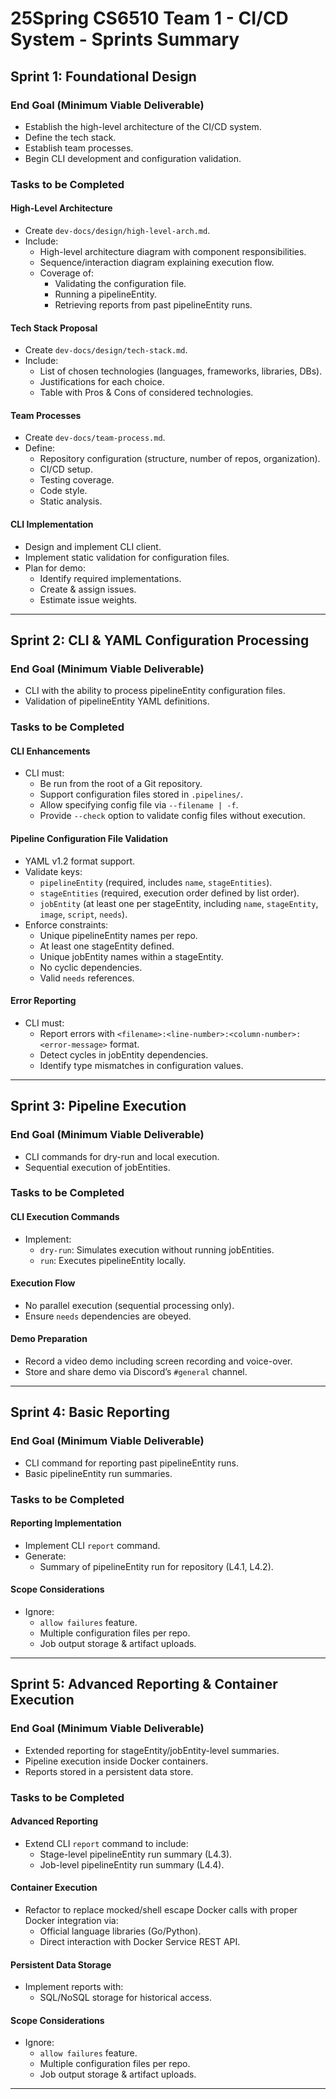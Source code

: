 # 25Spring CS6510 Team 1 - CI/CD System - Sprints Summary

## Sprint 1: Foundational Design

### **End Goal (Minimum Viable Deliverable)**
- Establish the high-level architecture of the CI/CD system.
- Define the tech stack.
- Establish team processes.
- Begin CLI development and configuration validation.

### **Tasks to be Completed**
#### **High-Level Architecture**
- Create `dev-docs/design/high-level-arch.md`.
- Include:
  - High-level architecture diagram with component responsibilities.
  - Sequence/interaction diagram explaining execution flow.
  - Coverage of:
    - Validating the configuration file.
    - Running a pipelineEntity.
    - Retrieving reports from past pipelineEntity runs.

#### **Tech Stack Proposal**
- Create `dev-docs/design/tech-stack.md`.
- Include:
  - List of chosen technologies (languages, frameworks, libraries, DBs).
  - Justifications for each choice.
  - Table with Pros & Cons of considered technologies.

#### **Team Processes**
- Create `dev-docs/team-process.md`.
- Define:
  - Repository configuration (structure, number of repos, organization).
  - CI/CD setup.
  - Testing coverage.
  - Code style.
  - Static analysis.

#### **CLI Implementation**
- Design and implement CLI client.
- Implement static validation for configuration files.
- Plan for demo:
  - Identify required implementations.
  - Create & assign issues.
  - Estimate issue weights.

---
## Sprint 2: CLI & YAML Configuration Processing

### **End Goal (Minimum Viable Deliverable)**
- CLI with the ability to process pipelineEntity configuration files.
- Validation of pipelineEntity YAML definitions.

### **Tasks to be Completed**
#### **CLI Enhancements**
- CLI must:
  - Be run from the root of a Git repository.
  - Support configuration files stored in `.pipelines/`.
  - Allow specifying config file via `--filename | -f`.
  - Provide `--check` option to validate config files without execution.

#### **Pipeline Configuration File Validation**
- YAML v1.2 format support.
- Validate keys:
  - `pipelineEntity` (required, includes `name`, `stageEntities`).
  - `stageEntities` (required, execution order defined by list order).
  - `jobEntity` (at least one per stageEntity, including `name`, `stageEntity`, `image`, `script`, `needs`).
- Enforce constraints:
  - Unique pipelineEntity names per repo.
  - At least one stageEntity defined.
  - Unique jobEntity names within a stageEntity.
  - No cyclic dependencies.
  - Valid `needs` references.

#### **Error Reporting**
- CLI must:
  - Report errors with `<filename>:<line-number>:<column-number>:<error-message>` format.
  - Detect cycles in jobEntity dependencies.
  - Identify type mismatches in configuration values.

---
## Sprint 3: Pipeline Execution

### **End Goal (Minimum Viable Deliverable)**
- CLI commands for dry-run and local execution.
- Sequential execution of jobEntities.

### **Tasks to be Completed**
#### **CLI Execution Commands**
- Implement:
  - `dry-run`: Simulates execution without running jobEntities.
  - `run`: Executes pipelineEntity locally.

#### **Execution Flow**
- No parallel execution (sequential processing only).
- Ensure `needs` dependencies are obeyed.

#### **Demo Preparation**
- Record a video demo including screen recording and voice-over.
- Store and share demo via Discord’s `#general` channel.

---
## Sprint 4: Basic Reporting

### **End Goal (Minimum Viable Deliverable)**
- CLI command for reporting past pipelineEntity runs.
- Basic pipelineEntity run summaries.

### **Tasks to be Completed**
#### **Reporting Implementation**
- Implement CLI `report` command.
- Generate:
  - Summary of pipelineEntity run for repository (L4.1, L4.2).

#### **Scope Considerations**
- Ignore:
  - `allow failures` feature.
  - Multiple configuration files per repo.
  - Job output storage & artifact uploads.

---
## Sprint 5: Advanced Reporting & Container Execution

### **End Goal (Minimum Viable Deliverable)**
- Extended reporting for stageEntity/jobEntity-level summaries.
- Pipeline execution inside Docker containers.
- Reports stored in a persistent data store.

### **Tasks to be Completed**
#### **Advanced Reporting**
- Extend CLI `report` command to include:
  - Stage-level pipelineEntity run summary (L4.3).
  - Job-level pipelineEntity run summary (L4.4).

#### **Container Execution**
- Refactor to replace mocked/shell escape Docker calls with proper Docker integration via:
  - Official language libraries (Go/Python).
  - Direct interaction with Docker Service REST API.

#### **Persistent Data Storage**
- Implement reports with:
  - SQL/NoSQL storage for historical access.

#### **Scope Considerations**
- Ignore:
  - `allow failures` feature.
  - Multiple configuration files per repo.
  - Job output storage & artifact uploads.

---


